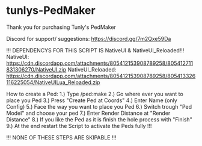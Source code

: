 # tunlys-PedMaker
 
Thank you for purchasing Tunly's PedMaker

Discord for support/ suggestions: https://discord.gg/7m2Qxe59Da

!!! DEPENDENCYS FOR THIS SCRIPT IS NativeUI & NativeUI_Reloaded!!!
NativeUI: https://cdn.discordapp.com/attachments/805412153908789258/805412711831306270/NativeUI.zip
NativeUI_Reloaded: https://cdn.discordapp.com/attachments/805412153908789258/805413326116225054/NativeUILua_Reloaded.zip


How to create a Ped:
1.) Type /ped:make
2.) Go where ever you want to place you Ped
3.) Press "Create Ped at Coords"
4.) Enter Name (only Config)
5.) Face the way you want to place you Ped
6.) Switch trough "Ped Model" and choose your ped
7.) Enter Render Distance at "Render Distance"
8.) If you like the Ped as it is finish the hole process with "Finish"
9.) At the end restart the Script to activate the Peds fully !!!

!!! NONE OF THESE STEPS ARE SKIPABLE !!!
